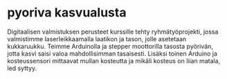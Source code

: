 # pyoriva kasvualusta
Digitaalisen valmistuksen perusteet kurssille tehty ryhmätyöprojekti, jossa valmistimme laserleikkaamalla laatikon ja tason, jolle
asetetaan kukkaruukku. Teimme Arduinolla ja stepper moottorilla tasosta pyörivän, jotta kasvi saisi valoa mahdollisimman tasaisesti. 
Lisäksi toinen Arduino ja kosteussensori mittaavat mullan kosteutta ja mikäli kosteus on liian matala, led syttyy. 

